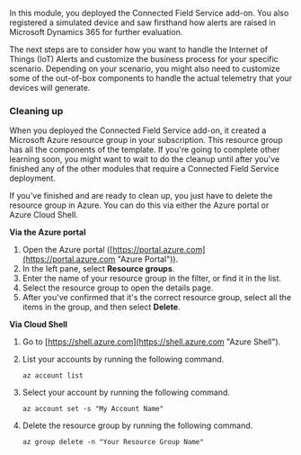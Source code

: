In this module, you deployed the Connected Field Service add-on. You also registered a simulated device and saw firsthand how alerts are raised in Microsoft Dynamics 365 for further evaluation.

The next steps are to consider how you want to handle the Internet of Things (IoT) Alerts and customize the business process for your specific scenario. Depending on your scenario, you might also need to customize some of the out-of-box components to handle the actual telemetry that your devices will generate.

### Cleaning up

When you deployed the Connected Field Service add-on, it created a Microsoft Azure resource group in your subscription. This resource group has all the components of the template. If you're going to complete other learning soon, you might want to wait to do the cleanup until after you've finished any of the other modules that require a Connected Field Service deployment.

If you've finished and are ready to clean up, you just have to delete the resource group in Azure. You can do this via either the Azure portal or Azure Cloud Shell.

**Via the Azure portal**

1. Open the Azure portal ([https://portal.azure.com](https://portal.azure.com "Azure Portal")).
2. In the left pane, select **Resource groups**.
3. Enter the name of your resource group in the filter, or find it in the list.
4. Select the resource group to open the details page.
5. After you've confirmed that it's the correct resource group, select all the items in the group, and then select **Delete**.

**Via Cloud Shell**

1. Go to [https://shell.azure.com](https://shell.azure.com "Azure Shell").
2. List your accounts by running the following command.

    ```
    az account list
    ```

3. Select your account by running the following command.

    ```
    az account set -s "My Account Name"
    ```

4. Delete the resource group by running the following command.

    ```
    az group delete -n "Your Resource Group Name"
    ```

